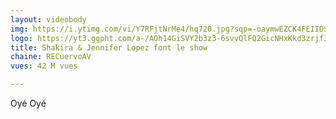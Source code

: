 ```yaml
---
layout: videobody
img: https://i.ytimg.com/vi/Y7RFjtNrMe4/hq720.jpg?sqp=-oaymwEZCK4FEIIDSEbyq4qpAwsIARUAAIhCGAFwAQ==&rs=AOn4CLDu9g7FfUYcUOSMZVWDhkMdWSongg
logo: https://yt3.ggpht.com/a-/AOh14GiSVY2b3z3-6svvQlFQ2GicNHxKkd3zrjf3Iw=s68-c-k-c0x00ffffff-no-rj-mo
title: Shakira & Jennifer Lopez font le show
chaine: RECuervoAV
vues: 42 M vues

---
```



Oyé Oyé
